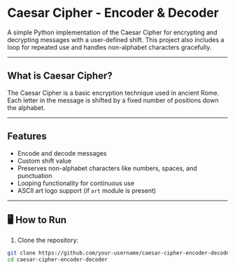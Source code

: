 # Caesar Cipher - Encoder & Decoder

A simple Python implementation of the Caesar Cipher for encrypting and decrypting messages with a user-defined shift. This project also includes a loop for repeated use and handles non-alphabet characters gracefully.

---

## What is Caesar Cipher?

The Caesar Cipher is a basic encryption technique used in ancient Rome. Each letter in the message is shifted by a fixed number of positions down the alphabet.

---

## Features

- Encode and decode messages
- Custom shift value
- Preserves non-alphabet characters like numbers, spaces, and punctuation
- Looping functionality for continuous use
- ASCII art logo support (if `art` module is present)

---

## 🖥️ How to Run

1. Clone the repository:

```bash
git clone https://github.com/your-username/caesar-cipher-encoder-decoder.git
cd caesar-cipher-encoder-decoder
